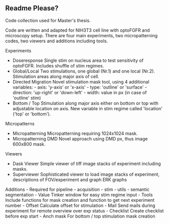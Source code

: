 Readme Please?
------


Code collection used for Master's thesis.

Code are written and adapted for NIH3T3 cell line with optoFGFR and microscopy setup.
There are four main experiments, two micropatterning codes, two viewers and additions including tools.


  Experiments
  - Doseresponse
      Single stim on nucleus area to test sensitivity of optoFGFR. Includes shuffle of stim regimes.
  - Global/Local
      Two stimulations, one global (Nr.1) and one local (Nr.2). Stimulation areas along major axis of cell.
  - Directed Migration
      Novel stimulation mask tool, using 4 additional variables:
        - axis: 'y-axis' or 'x-axis'
        - type: 'outline' or 'surface'
        - direction: 'up-right' or 'down-left'
        - width: value in px (in case of 'outline' stim)
  - Bottom / Top
      Stimulation along major axis either on bottom or top with adjustable location on axis. New variable in stim regime called 'location' ('top' or 'bottom').


  Micropatterns
  - Micropatterning
      Micropatterning requiring 1024x1024 mask. 
  - Micropatterning DMD
      Novel approach using DMD px, thus image 600x800 mask.

  Viewers
  - Dask Viewer
      Simple viewer of tiff image stacks of experiment including masks.
  - Superviewer
      Sophisticated viewer to load image stacks of experiment, descriptions of FOV/experiment and graph ERK graphs


  Additions
    - Required for pipeline
      - acquisition
      - stim
      - utils
      - semantic segmentation
    - Value
        Tinker window for easy stim regime input
    - Tools
        Include functions for mask creation and function to get next experiment number
    - Offset
        Calculate offset for stimulation
    - Mail
        Send mails during experiment for remote overview over exp status
    - Checklist
        Create checklist before exp start
    - Anch mask
        For bottom / top stimulation mask creation
        

    
